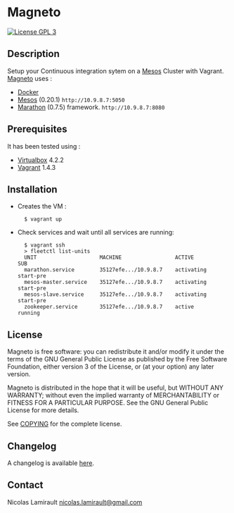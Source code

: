 Magneto
==========

[![License GPL 3][badge-license]][COPYING]

## Description

Setup your Continuous integration sytem on a [Mesos][] Cluster with Vagrant. [Magneto][] uses :
* [Docker][]
* [Mesos][] (0.20.1) `http://10.9.8.7:5050`
* [Marathon][] (0.7.5) framework. `http://10.9.8.7:8080`

## Prerequisites

It has been tested using :
* [Virtualbox][] 4.2.2
* [Vagrant][] 1.4.3

## Installation

* Creates the VM :

        $ vagrant up

* Check services and wait until all services are running:

        $ vagrant ssh
        > fleetctl list-units
        UNIT                    MACHINE                 ACTIVE          SUB
        marathon.service        35127efe.../10.9.8.7    activating      start-pre
        mesos-master.service    35127efe.../10.9.8.7    activating      start-pre
        mesos-slave.service     35127efe.../10.9.8.7    activating      start-pre
        zookeeper.service       35127efe.../10.9.8.7    active          running


## License

Magneto is free software: you can redistribute it and/or modify it under the
terms of the GNU General Public License as published by the Free Software
Foundation, either version 3 of the License, or (at your option) any later
version.

Magneto is distributed in the hope that it will be useful, but WITHOUT ANY
WARRANTY; without even the implied warranty of MERCHANTABILITY or FITNESS FOR A
PARTICULAR PURPOSE.  See the GNU General Public License for more details.

See [COPYING][] for the complete license.


## Changelog

A changelog is available [here](ChangeLog.md).


## Contact

Nicolas Lamirault <nicolas.lamirault@gmail.com>



[Magneto]: https://github.com/nlamirault/magneto
[COPYING]: https://github.com/nlamirault/magneto/blob/master/COPYING
[Issue tracker]: https://github.com/nlamirault/magneto/issues

[badge-license]: https://img.shields.io/badge/license-GPL_3-green.svg?style=flat

[Jenkins]: http://jenkins-ci.org
[Mesos]: http://mesos.apache.org
[Mesos Docker Executor]: https://github.com/mesosphere/mesos-docker
[Docker]: https://www.docker.io
[Marathon]: https://github.com/mesosphere/marathon
[Chronos]: http://airbnb.github.io/chronos
[Aurora]: http://aurora.incubator.apache.org
[Vagrant]: http://www.vagrantup.com
[Virtualbox]: https://www.virtualbox.org
